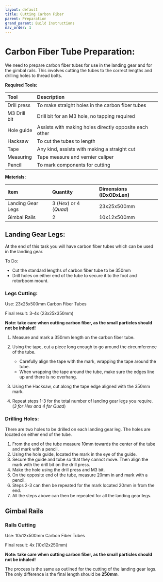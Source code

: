 ```yaml
---
layout: default
title: Cutting Carbon Fiber
parent: Preparation
grand_parent: Build Instructions
nav_order: 1
---
```


# Carbon Fiber Tube Preparation:
We need to prepare carbon fiber tubes for use in the landing gear and for the gimbal rails. This involves cutting the tubes to the correct lengths and drilling holes to thread bolts.

**Required Tools:**

| Tool | Description |
|:------------|:----------|
|Drill press |To make straight holes in the carbon fiber tubes|
|M3 Drill bit |Drill bit for an M3 hole, no tapping required|
|Hole guide |Assists with making holes directly opposite each other|
|Hacksaw |To cut the tubes to length|
|Tape |Any kind, assists with making a straight cut|
|Measuring  |Tape measure and vernier caliper|
|Pencil  |To mark components for cutting|

**Materials:**

| Item | Quantity | Dimensions (IDxODxLen) |
|:------------|:------------|:----------|
| Landing Gear Legs |3 (*Hex*) or 4 (*Quad*) | 23x25x500mm|
| Gimbal Rails |2 | 10x12x500mm|

## Landing Gear Legs:
At the end of this task you will have carbon fiber tubes which can be used in the landing gear.

To Do:
- Cut the standard lengths of carbon fiber tube to be 350mm
- Drill holes on either end of the tube to secure it to the foot and rotorboom mount.

### Legs Cutting:
Use: 23x25x500mm Carbon Fiber Tubes

Final result: 3-4x (23x25x350mm)

**Note: take care when cutting carbon fiber, as the small particles should not be inhaled!**

1. Measure and mark a 350mm length on the carbon fiber tube.

2. Using the tape, cut a piece long enough to go around the circumference of the tube. 
    - Carefully align the tape with the mark, wrapping the tape around the tube. 
    - When wrapping the tape around the tube, make sure the edges line up and there is no overhang.
3. Using the Hacksaw, cut along the tape edge aligned with the 350mm mark.
4. Repeat steps 1-3 for the total number of landing gear legs you require. (*3 for Hex and 4 for Quad*)

### Drilling Holes:

There are two holes to be drilled on each landing gear leg. The holes are located on either end of the tube.

1. From the end of the tube measure 10mm towards the center of the tube and mark with a pencil.
2. Using the hole guide, located the mark in the eye of the guide.
3. Secure the guide and tube so that they cannot move. Then align the mark with the drill bit on the drill press.
4. Make the hole using the drill press and M3 bit. 
5. On the opposite end of the tube, measure 20mm in and mark with a pencil.
6. Steps 2-3 can then be repeated for the mark located 20mm in from the end.
7. All the steps above can then be repeated for all the landing gear legs.


## Gimbal Rails
### Rails Cutting
Use: 10x12x500mm Carbon Fiber Tubes

Final result: 4x (10x12x250mm) 

**Note: take care when cutting carbon fiber, as the small particles should not be inhaled!**

The process is the same as outlined for the cutting of the landing gear legs. The only difference is the final length should be **250mm**.